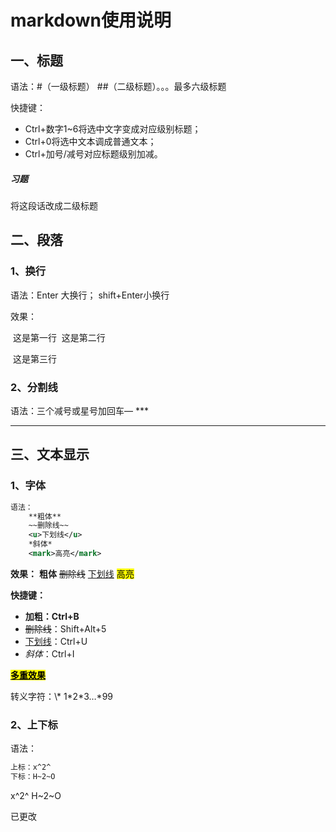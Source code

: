# markdown使用说明

## 一、标题

语法：#（一级标题）  ##（二级标题）。。。最多六级标题

快捷键：

- Ctrl+数字1~6将选中文字变成对应级别标题；
- Ctrl+0将选中文本调成普通文本；
- Ctrl+加号/减号对应标题级别加减。

##### 习题

将这段话改成二级标题

## 二、段落

### 1、换行

语法：Enter 大换行； shift+Enter小换行

效果：

​	这是第一行
​	这是第二行

​	这是第三行

### 2、分割线

语法：三个减号或星号加回车— ***

---

## 三、文本显示

### 1、字体

```xml
语法：
	**粗体**
	~~删除线~~
	<u>下划线</u>
	*斜体*
	<mark>高亮</mark>
```

**效果：**
**粗体**
~~删除线~~
<u>下划线</u>
<mark>高亮</mark>

**快捷键：**

- **加粗：Ctrl+B**
- ~~删除线~~：Shift+Alt+5
- <u>下划线</u>：Ctrl+U
- *斜体*：Ctrl+I

**<mark><u>多重效果</u></mark>**

转义字符：\\*
1\*2\*3…\*99

### 2、上下标

语法：

```xml
上标：x^2^
下标：H~2~O
```

 x^2^        H~2~O 

已更改

